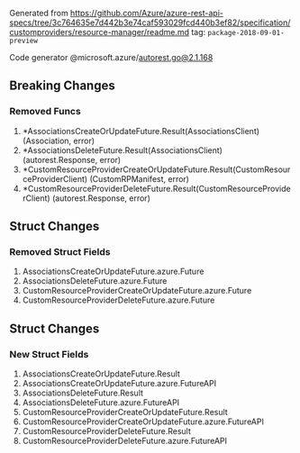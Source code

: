 Generated from https://github.com/Azure/azure-rest-api-specs/tree/3c764635e7d442b3e74caf593029fcd440b3ef82/specification/customproviders/resource-manager/readme.md tag: `package-2018-09-01-preview`

Code generator @microsoft.azure/autorest.go@2.1.168

## Breaking Changes

### Removed Funcs

1. *AssociationsCreateOrUpdateFuture.Result(AssociationsClient) (Association, error)
1. *AssociationsDeleteFuture.Result(AssociationsClient) (autorest.Response, error)
1. *CustomResourceProviderCreateOrUpdateFuture.Result(CustomResourceProviderClient) (CustomRPManifest, error)
1. *CustomResourceProviderDeleteFuture.Result(CustomResourceProviderClient) (autorest.Response, error)

## Struct Changes

### Removed Struct Fields

1. AssociationsCreateOrUpdateFuture.azure.Future
1. AssociationsDeleteFuture.azure.Future
1. CustomResourceProviderCreateOrUpdateFuture.azure.Future
1. CustomResourceProviderDeleteFuture.azure.Future

## Struct Changes

### New Struct Fields

1. AssociationsCreateOrUpdateFuture.Result
1. AssociationsCreateOrUpdateFuture.azure.FutureAPI
1. AssociationsDeleteFuture.Result
1. AssociationsDeleteFuture.azure.FutureAPI
1. CustomResourceProviderCreateOrUpdateFuture.Result
1. CustomResourceProviderCreateOrUpdateFuture.azure.FutureAPI
1. CustomResourceProviderDeleteFuture.Result
1. CustomResourceProviderDeleteFuture.azure.FutureAPI
